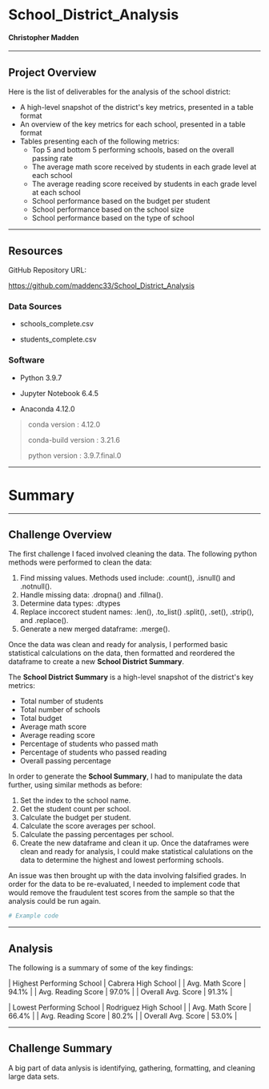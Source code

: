 # School_District_Analysis

#### Christopher Madden

---

## Project Overview
Here is the list of deliverables for the analysis of the school district: 

  - A high-level snapshot of the district's key metrics, presented in a table format
  - An overview of the key metrics for each school, presented in a table format
  - Tables presenting each of the following metrics:
    - Top 5 and bottom 5 performing schools, based on the overall passing rate
    - The average math score received by students in each grade level at each school
    - The average reading score received by students in each grade level at each school
    - School performance based on the budget per student
    - School performance based on the school size 
    - School performance based on the type of school

---

## Resources

GitHub Repository URL:

https://github.com/maddenc33/School_District_Analysis

### Data Sources

 - schools_complete.csv

 - students_complete.csv

### Software

 - Python 3.9.7

 - Jupyter Notebook 6.4.5

 - Anaconda 4.12.0

  >  conda version : 4.12.0
  > 
  >  conda-build version : 3.21.6
  > 
  >  python version : 3.9.7.final.0

---

# Summary

---

## Challenge Overview
The first challenge I faced involved cleaning the data.  The following python methods were performed to clean the data:
  1. Find missing values.  Methods used include: .count(), .isnull() and .notnull().
  2. Handle missing data: .dropna() and .fillna().
  3. Determine data types: .dtypes
  4. Replace inccorect student names: .len(), .to_list() .split(), .set(), .strip(), and .replace().
  5. Generate a new merged dataframe: .merge().

Once the data was clean and ready for analysis, I performed basic statistical calculations on the data, then formatted and reordered the dataframe to create a new **School District Summary**.

The **School District Summary** is a high-level snapshot of the district's key metrics:

- Total number of students
- Total number of schools
- Total budget
- Average math score
- Average reading score
- Percentage of students who passed math
- Percentage of students who passed reading
- Overall passing percentage

In order to generate the **School Summary**, I had to manipulate the data further, using similar methods as before:
  1. Set the index to the school name.
  2. Get the student count per school.
  3. Calculate the budget per student.
  4. Calculate the score averages per school.
  5. Calculate the passing percentages per school.
  6. Create the new dataframe and clean it up.
Once the dataframes were clean and ready for analysis, I could make statistical calulations on the data to determine the highest and lowest performing schools.

An issue was then brought up with the data involving falsified grades.  In order for the data to be re-evaluated, I needed to implement code that would remove the fraudulent test scores from the sample so that the analysis could be run again.

```python
# Example code
```

---

## Analysis
The following is a summary of some of the key findings:

| Highest Performing School | Cabrera High School |
| Avg. Math Score   | 94.1% |
| Avg. Reading Score   | 97.0% |
| Overall Avg. Score | 91.3% |

| Lowest Performing School | Rodriguez High School |
| Avg. Math Score   | 66.4% |
| Avg. Reading Score   | 80.2% |
| Overall Avg. Score | 53.0% |

---

## Challenge Summary
A big part of data anlysis is identifying, gathering, formatting, and cleaning large data sets.

